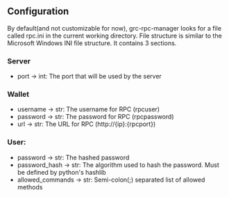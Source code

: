 ## Configuration
By default(and not customizable for now), grc-rpc-manager looks for a file called rpc.ini in the current working directory. File structure is similar to the Microsoft Windows INI file structure. It contains 3 sections.
### Server
* port -> int: The port that will be used by the server
### Wallet
* username -> str: The username for RPC (rpcuser)
* password -> str: The password for RPC (rpcpassword)
* url -> str: The URL for RPC (http://{ip}:{rpcport})
### User:<username>
* password -> str: The hashed password
* password_hash -> str: The algorithm used to hash the password. Must be defined by python's hashlib
* allowed_commands -> str: Semi-colon(;) separated list of allowed methods
